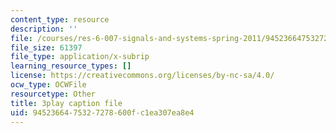 ```yaml
---
content_type: resource
description: ''
file: /courses/res-6-007-signals-and-systems-spring-2011/9452366475327278600fc1ea307ea8e4_mmkOAMOw73U.srt
file_size: 61397
file_type: application/x-subrip
learning_resource_types: []
license: https://creativecommons.org/licenses/by-nc-sa/4.0/
ocw_type: OCWFile
resourcetype: Other
title: 3play caption file
uid: 94523664-7532-7278-600f-c1ea307ea8e4
---
```

